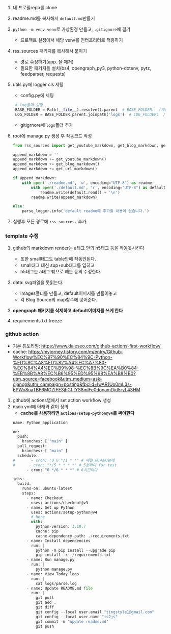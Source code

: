 1. 내 프로필repo를 clone
2. readme.md를 복사해서 `default.md`만들기
3. `python -m venv venv`로 가상환경 만들고, `.gitignore`에 걸기
    - 프로젝트 설정에서 해당 venv를 인터프리터로 적용하기
4. rss_sources 패키지를 복사해서 붙이기
    - 경로 수정하기(app. 을 제거)
    - 필요한 패키지들 설치(bs4, opengraph_py3, python-dotenv, pytz, feedparser, requests)
5. utils.py에 logger cls 세팅
   - config.py에 세팅
   ```python
    # log폴더 설정
    BASE_FOLDER = Path(__file__).resolve().parent  # BASE_FOLDER:  /계정명/rss_sources
    LOG_FOLDER = BASE_FOLDER.parent.joinpath('logs')  # LOG_FOLDER:  /계정명 + logs
    ```
    - gitigrnore에 `logs`폴더 추가
6. root에 manage.py 생성 후 작동코드 작성
    ```python
    from rss_sources import get_youtube_markdown, get_blog_markdown, get_url_markdown, parse_logger
    
    append_markdown = ''
    append_markdown += get_youtube_markdown()
    append_markdown += get_blog_markdown()
    append_markdown += get_url_markdown()
    
    if append_markdown:
        with open('./readme.md', 'w', encoding="UTF-8") as readme:
            with open('./default.md', 'r', encoding="UTF-8") as default:
                readme.write(default.read() + '\n')
            readme.write(append_markdown)
    
    else:
        parse_logger.info('default readme에 추가할 내용이 없습니다.')
    ```
   
7. 실행후 모든 경로에 `rss_sources.` 추가

### template 수정
1. github의 markdown render는 a태그 안의 h5태그 등을 작동못시킨다
   - 또한 small태그도 table안에 작동안된다.
   - small태그 대신 sup+sub태그를 입히고
   - h5태그는 a태그 밖으로 빼는 등의 수정한다.

2. data: svg파일을 못읽는다. 
    - images폴더를 만들고, default이미지를 만들어놓고
    - 각 Blog Source의 map함수에 넣어준다.
3. **opengraph 패키지를 삭제하고 default이미지를 쓰게 한다**

4. requirements.txt freeze


### github action
- 기본 튜토리얼: https://www.daleseo.com/github-actions-first-workflow/
- cache: https://myjorney.tistory.com/m/entry/Github-Workflow%EC%97%90%EC%84%9C-Python-%ED%8C%A8%ED%82%A4%EC%A7%80-%EC%84%A4%EC%B9%98-%EC%8B%9C%EA%B0%84-%EB%8B%A8%EC%B6%95%ED%95%98%EA%B8%B0?utm_source=facebook&utm_medium=ask-django&utm_campaign=posting&fbclid=IwAR1Uo0mL3s-6PWo8uaTBF6MGZtFE3jhGfitYS8mlFe0donamDid5ryL43HM

1. github에 actions탭에서 set action workflow 생성
2. main.yml에 아래와 같이 정의
    - **cache를 사용하려면 `actions/setup-python@v4`를 써야한다**
    ```python
    name: Python application
    
    on:
      push:
        branches: [ "main" ]
      pull_request:
        branches: [ "main" ]
      schedule:
    #       - cron: "0 0 */1 * *" # 매일 00시00분에
    #      - cron: "*/5 * * * *" # 5분마다 for test
          - cron: "0 */6 * * *" # 6시간마다
    
    jobs:
      build:
        runs-on: ubuntu-latest
        steps:
          - name: Checkout
            uses: actions/checkout@v3
          - name: Set up Python
            uses: actions/setup-python@v4
            # here
            with: 
              python-version: 3.10.7
              cache: pip
              cache-dependency-path: ./requirements.txt
          - name: Install dependencies
            run: |
              python -m pip install --upgrade pip
              pip install -r ./requirements.txt
          - name: Run manage.py
            run: |
              python manage.py
          - name: View Today logs
            run: |
              cat logs/parse.log
          - name: Update README.md file
            run: | 
              git pull
              git add .
              git diff
              git config --local user.email "tingstyle1@gmail.com"
              git config --local user.name "is2js"
              git commit -m "update readme.md"
              git push
    ```
